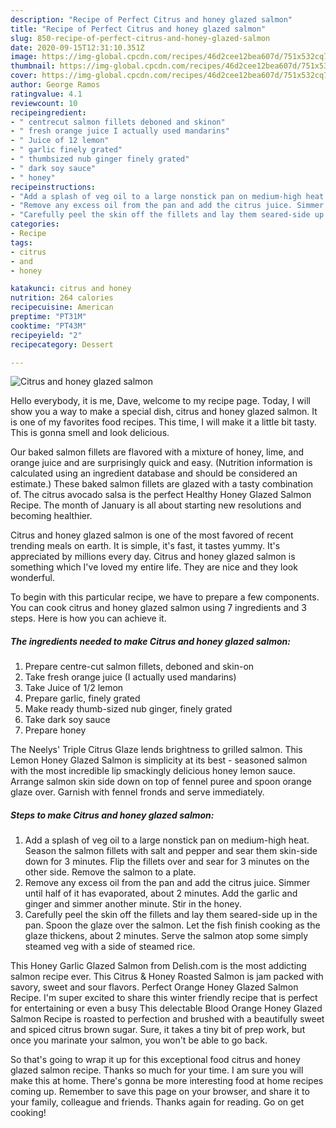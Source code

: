 ```yaml
---
description: "Recipe of Perfect Citrus and honey glazed salmon"
title: "Recipe of Perfect Citrus and honey glazed salmon"
slug: 850-recipe-of-perfect-citrus-and-honey-glazed-salmon
date: 2020-09-15T12:31:10.351Z
image: https://img-global.cpcdn.com/recipes/46d2cee12bea607d/751x532cq70/citrus-and-honey-glazed-salmon-recipe-main-photo.jpg
thumbnail: https://img-global.cpcdn.com/recipes/46d2cee12bea607d/751x532cq70/citrus-and-honey-glazed-salmon-recipe-main-photo.jpg
cover: https://img-global.cpcdn.com/recipes/46d2cee12bea607d/751x532cq70/citrus-and-honey-glazed-salmon-recipe-main-photo.jpg
author: George Ramos
ratingvalue: 4.1
reviewcount: 10
recipeingredient:
- " centrecut salmon fillets deboned and skinon"
- " fresh orange juice I actually used mandarins"
- " Juice of 12 lemon"
- " garlic finely grated"
- " thumbsized nub ginger finely grated"
- " dark soy sauce"
- " honey"
recipeinstructions:
- "Add a splash of veg oil to a large nonstick pan on medium-high heat. Season the salmon fillets with salt and pepper and sear them skin-side down for 3 minutes. Flip the fillets over and sear for 3 minutes on the other side. Remove the salmon to a plate."
- "Remove any excess oil from the pan and add the citrus juice. Simmer until half of it has evaporated, about 2 minutes. Add the garlic and ginger and simmer another minute. Stir in the honey."
- "Carefully peel the skin off the fillets and lay them seared-side up in the pan. Spoon the glaze over the salmon. Let the fish finish cooking as the glaze thickens, about 2 minutes. Serve the salmon atop some simply steamed veg with a side of steamed rice."
categories:
- Recipe
tags:
- citrus
- and
- honey

katakunci: citrus and honey 
nutrition: 264 calories
recipecuisine: American
preptime: "PT31M"
cooktime: "PT43M"
recipeyield: "2"
recipecategory: Dessert

---
```



![Citrus and honey glazed salmon](https://img-global.cpcdn.com/recipes/46d2cee12bea607d/751x532cq70/citrus-and-honey-glazed-salmon-recipe-main-photo.jpg)

Hello everybody, it is me, Dave, welcome to my recipe page. Today, I will show you a way to make a special dish, citrus and honey glazed salmon. It is one of my favorites food recipes. This time, I will make it a little bit tasty. This is gonna smell and look delicious.

Our baked salmon fillets are flavored with a mixture of honey, lime, and orange juice and are surprisingly quick and easy. (Nutrition information is calculated using an ingredient database and should be considered an estimate.) These baked salmon fillets are glazed with a tasty combination of. The citrus avocado salsa is the perfect Healthy Honey Glazed Salmon Recipe. The month of January is all about starting new resolutions and becoming healthier.

Citrus and honey glazed salmon is one of the most favored of recent trending meals on earth. It is simple, it's fast, it tastes yummy. It's appreciated by millions every day. Citrus and honey glazed salmon is something which I've loved my entire life. They are nice and they look wonderful.


To begin with this particular recipe, we have to prepare a few components. You can cook citrus and honey glazed salmon using 7 ingredients and 3 steps. Here is how you can achieve it.

<!--inarticleads1-->

##### The ingredients needed to make Citrus and honey glazed salmon:

1. Prepare  centre-cut salmon fillets, deboned and skin-on
1. Take  fresh orange juice (I actually used mandarins)
1. Take  Juice of 1/2 lemon
1. Prepare  garlic, finely grated
1. Make ready  thumb-sized nub ginger, finely grated
1. Take  dark soy sauce
1. Prepare  honey


The Neelys&#39; Triple Citrus Glaze lends brightness to grilled salmon. This Lemon Honey Glazed Salmon is simplicity at its best - seasoned salmon with the most incredible lip smackingly delicious honey lemon sauce. Arrange salmon skin side down on top of fennel puree and spoon orange glaze over. Garnish with fennel fronds and serve immediately. 

<!--inarticleads2-->

##### Steps to make Citrus and honey glazed salmon:

1. Add a splash of veg oil to a large nonstick pan on medium-high heat. Season the salmon fillets with salt and pepper and sear them skin-side down for 3 minutes. Flip the fillets over and sear for 3 minutes on the other side. Remove the salmon to a plate.
1. Remove any excess oil from the pan and add the citrus juice. Simmer until half of it has evaporated, about 2 minutes. Add the garlic and ginger and simmer another minute. Stir in the honey.
1. Carefully peel the skin off the fillets and lay them seared-side up in the pan. Spoon the glaze over the salmon. Let the fish finish cooking as the glaze thickens, about 2 minutes. Serve the salmon atop some simply steamed veg with a side of steamed rice.


This Honey Garlic Glazed Salmon from Delish.com is the most addicting salmon recipe ever. This Citrus &amp; Honey Roasted Salmon is jam packed with savory, sweet and sour flavors. Perfect Orange Honey Glazed Salmon Recipe. I&#39;m super excited to share this winter friendly recipe that is perfect for entertaining or even a busy This delectable Blood Orange Honey Glazed Salmon Recipe is roasted to perfection and brushed with a beautifully sweet and spiced citrus brown sugar. Sure, it takes a tiny bit of prep work, but once you marinate your salmon, you won&#39;t be able to go back. 

So that's going to wrap it up for this exceptional food citrus and honey glazed salmon recipe. Thanks so much for your time. I am sure you will make this at home. There's gonna be more interesting food at home recipes coming up. Remember to save this page on your browser, and share it to your family, colleague and friends. Thanks again for reading. Go on get cooking!
